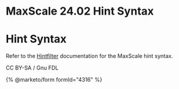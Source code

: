 
# MaxScale 24.02 Hint Syntax

# Hint Syntax


Refer to the [Hintfilter](../maxscale-24-02filters/mariadb-maxscale-2402-maxscale-2402-hintfilter.md) documentation for the
MaxScale hint syntax.


CC BY-SA / Gnu FDL


{% @marketo/form formId="4316" %}
